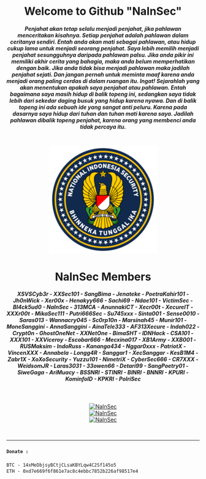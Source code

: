 <div align="center" style="text-align:center">
 <h1>Welcome to Github "NaInSec"</h1>
 <h5>Penjahat akan tetap selalu menjadi penjahat, jika pahlawan menceritakan kisahnya. Setiap penjahat adalah pahlawan dalam ceritanya sendiri. Entah anda akan mati sebagai pahlawan, atau hidup cukup lama untuk menjadi seorang penjahat. Saya lebih memilih menjadi penjahat sesungguhnya daripada pahlawan palsu. Jika anda pikir ini memiliki akhir cerita yang bahagia, maka anda belum memperhatikan dengan baik. Jika anda tidak bisa menjadi pahlawan maka jadilah penjahat sejati. Dan jangan pernah untuk meminta maaf karena anda menjadi orang paling cerdas di dalam ruangan itu. Ingat! Sejarahlah yang akan menentukan apakah saya penjahat atau pahlawan. Entah bagaimana saya masih hidup di balik topeng ini, sedangkan saya tidak lebih dari sekedar daging busuk yang hidup karena nyawa. Dan di balik topeng ini ada sebuah ide yang sangat anti peluru. Karena pada dasarnya saya hidup dari tuhan dan tuhan mati karena saya. Jadilah pahlawan dibalik topeng penjahat, karena orang yang membenci anda tidak percaya itu.</h5>
 <br>
 
<img width="56%" height="38%" src="app.png">

<center><h1>NaInSec Members</h1>
<h5>XSVSCyb3r - XXSec101 - SangBima - Jenateke - PoetraKahir101 - Jh0nWick - Xer00x - Henakyy666 - Sachi69 - Ndae101 - VictimSec - Bl4ck5ud0 - NaInSec - 313MCA - AnunnakiCT - Xecr00t - XecureIT - XXXr00t - MikaSec111 - Putri666Sec - Su745xxx - Sinta001 - Sense0010 - Saras013 - Wannacry045 - Sc0rp10n - Marsinah45 - Munir101 - MoneSanggini - AnnaSanggini - AinaTele333 - AF313Xecure - Indah022 - Crypt0n - GhostOneNet - XXNetOne - BimaSHT - IDNHack - CSA101 - XXX101 - XXViceroy - Escobar666 - Mecxina017 - XB1Army - XXB001 - RUSMaksim - IndoRuss - Kananga434 - Nggar0xxx - PatriotX - VincenXXX - Annabela - Longg4R - Sanggar1 - XecSanggar - KesB1M4 - Zabr1X - XoXoSecurity - Yuzzu101 - NimetriX - CyberSec666 - CR7XXX - WeidsomJR - Laras3031 - 33owen66 - Detari99 - SangPoetry01 - SiweGaga - AriMuacy - BSSNRI - STINRI - BINRI - BNNRI - KPURI - KominfoID - KPKRI - PolriSec</h5></center>

<br>

[![NaInSec](https://github-readme-streak-stats.herokuapp.com/?user=NaInSec&theme=radical&hide_title=true&include_all_commits=true)](https://github-readme-streak-stats.herokuapp.com/?user=NaInSec&theme=radical&hide_title=true&include_all_commits=true)
<br>
[![NaInSec](https://github-readme-stats.vercel.app/api?username=NaInSec&show_icons=true&theme=radical)](https://github-readme-stats.vercel.app/api?username=NaInSec&show_icons=true&theme=radical)
<br>
[![NaInSec](https://github-profile-trophy.vercel.app/?username=NaInSec&margin-w=14&theme=radical&margin-h=14)](https://github-profile-trophy.vercel.app/?username=NaInSec&theme=radical&margin-w=14&margin-h=14)
</div><br>

---

#### `Donate :`
```
BTC - 14xMeDbjsyBCtjCLsaKBYLqw4C2Sf145o5
ETH - 0xd7e669f6f861e7ac8c4ebbc7852b226af98517e4
```
